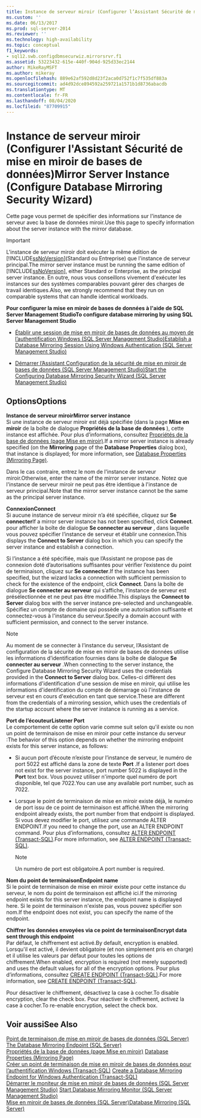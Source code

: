 ```yaml
---
title: Instance de serveur miroir (Configurer l’Assistant Sécurité de mise en miroir de bases de données) | Microsoft Docs
ms.custom: ''
ms.date: 06/13/2017
ms.prod: sql-server-2014
ms.reviewer: ''
ms.technology: high-availability
ms.topic: conceptual
f1_keywords:
- sql12.swb.configdbmsecurwiz.mirrorsrvr.f1
ms.assetid: 53223432-615e-440f-904d-925d33ec2144
author: MikeRayMSFT
ms.author: mikeray
ms.openlocfilehash: 889e62af592d8d23f2aca0d752f1c7f535df883a
ms.sourcegitcommit: ad4d92dce894592a259721a1571b1d8736abacdb
ms.translationtype: MT
ms.contentlocale: fr-FR
ms.lasthandoff: 08/04/2020
ms.locfileid: "87709915"
---
```

# <a name="mirror-server-instance-configure-database-mirroring-security-wizard"></a><span data-ttu-id="5dd66-102">Instance de serveur miroir (Configurer l'Assistant Sécurité de mise en miroir de bases de données)</span><span class="sxs-lookup"><span data-stu-id="5dd66-102">Mirror Server Instance (Configure Database Mirroring Security Wizard)</span></span>
  <span data-ttu-id="5dd66-103">Cette page vous permet de spécifier des informations sur l'instance de serveur avec la base de données miroir.</span><span class="sxs-lookup"><span data-stu-id="5dd66-103">Use this page to specify information about the server instance with the mirror database.</span></span>  
  
> [!IMPORTANT]  
>  <span data-ttu-id="5dd66-104">L'instance de serveur miroir doit exécuter la même édition de [!INCLUDE[ssNoVersion](../../includes/ssnoversion-md.md)](Standard ou Entreprise) que l'instance de serveur principal.</span><span class="sxs-lookup"><span data-stu-id="5dd66-104">The mirror server instance must be running the same edition of [!INCLUDE[ssNoVersion](../../includes/ssnoversion-md.md)], either Standard or Enterprise, as the principal server instance.</span></span> <span data-ttu-id="5dd66-105">En outre, nous vous conseillons vivement d'exécuter les instances sur des systèmes comparables pouvant gérer des charges de travail identiques.</span><span class="sxs-lookup"><span data-stu-id="5dd66-105">Also, we strongly recommend that they run on comparable systems that can handle identical workloads.</span></span>  
  
 <span data-ttu-id="5dd66-106">**Pour configurer la mise en miroir de bases de données à l'aide de SQL Server Management Studio**</span><span class="sxs-lookup"><span data-stu-id="5dd66-106">**To configure database mirroring by using SQL Server Management Studio**</span></span>  
  
-   [<span data-ttu-id="5dd66-107">Établir une session de mise en miroir de bases de données au moyen de l’authentification Windows &#40;SQL Server Management Studio&#41;</span><span class="sxs-lookup"><span data-stu-id="5dd66-107">Establish a Database Mirroring Session Using Windows Authentication &#40;SQL Server Management Studio&#41;</span></span>](establish-database-mirroring-session-windows-authentication.md)  
  
-   [<span data-ttu-id="5dd66-108">Démarrer l’Assistant Configuration de la sécurité de mise en miroir de bases de données &#40;SQL Server Management Studio&#41;</span><span class="sxs-lookup"><span data-stu-id="5dd66-108">Start the Configuring Database Mirroring Security Wizard &#40;SQL Server Management Studio&#41;</span></span>](start-the-configuring-database-mirroring-security-wizard.md)  
  
## <a name="options"></a><span data-ttu-id="5dd66-109">Options</span><span class="sxs-lookup"><span data-stu-id="5dd66-109">Options</span></span>  
 <span data-ttu-id="5dd66-110">**Instance de serveur miroir**</span><span class="sxs-lookup"><span data-stu-id="5dd66-110">**Mirror server instance**</span></span>  
 <span data-ttu-id="5dd66-111">Si une instance de serveur miroir est déjà spécifiée (dans la page **Mise en miroir** de la boîte de dialogue **Propriétés de la base de données** ), cette instance est affichée. Pour plus d’informations, consultez [Propriétés de la base de données &#40;page Mise en miroir&#41;](../../relational-databases/databases/database-properties-mirroring-page.md).</span><span class="sxs-lookup"><span data-stu-id="5dd66-111">If a mirror server instance is already specified (on the **Mirroring** page of the **Database Properties** dialog box), that instance is displayed; for more information, see [Database Properties &#40;Mirroring Page&#41;](../../relational-databases/databases/database-properties-mirroring-page.md).</span></span>  
  
 <span data-ttu-id="5dd66-112">Dans le cas contraire, entrez le nom de l'instance de serveur miroir.</span><span class="sxs-lookup"><span data-stu-id="5dd66-112">Otherwise, enter the name of the mirror server instance.</span></span> <span data-ttu-id="5dd66-113">Notez que l'instance de serveur miroir ne peut pas être identique à l'instance de serveur principal.</span><span class="sxs-lookup"><span data-stu-id="5dd66-113">Note that the mirror server instance cannot be the same as the principal server instance.</span></span>  
  
 <span data-ttu-id="5dd66-114">**Connexion**</span><span class="sxs-lookup"><span data-stu-id="5dd66-114">**Connect**</span></span>  
 <span data-ttu-id="5dd66-115">Si aucune instance de serveur miroir n’a été spécifiée, cliquez sur **Se connecter**</span><span class="sxs-lookup"><span data-stu-id="5dd66-115">If a mirror server instance has not been specified, click **Connect**.</span></span> <span data-ttu-id="5dd66-116">pour afficher la boîte de dialogue **Se connecter au serveur** , dans laquelle vous pouvez spécifier l’instance de serveur et établir une connexion.</span><span class="sxs-lookup"><span data-stu-id="5dd66-116">This displays the **Connect to Server** dialog box in which you can specify the server instance and establish a connection.</span></span>  
  
 <span data-ttu-id="5dd66-117">Si l’instance a été spécifiée, mais que l’Assistant ne propose pas de connexion doté d’autorisations suffisantes pour vérifier l’existence du point de terminaison, cliquez sur **Se connecter**.</span><span class="sxs-lookup"><span data-stu-id="5dd66-117">If the instance has been specified, but the wizard lacks a connection with sufficient permission to check for the existence of the endpoint, click **Connect**.</span></span> <span data-ttu-id="5dd66-118">Dans la boîte de dialogue **Se connecter au serveur** qui s’affiche, l’instance de serveur est présélectionnée et ne peut pas être modifiée.</span><span class="sxs-lookup"><span data-stu-id="5dd66-118">This displays the **Connect to Server** dialog box with the server instance pre-selected and unchangeable.</span></span> <span data-ttu-id="5dd66-119">Spécifiez un compte de domaine qui possède une autorisation suffisante et connectez-vous à l'instance du serveur.</span><span class="sxs-lookup"><span data-stu-id="5dd66-119">Specify a domain account with sufficient permission, and connect to the server instance.</span></span>  
  
> [!NOTE]  
>  <span data-ttu-id="5dd66-120">Au moment de se connecter à l’instance du serveur, l’Assistant de configuration de la sécurité de mise en miroir de bases de données utilise les informations d’identification fournies dans la boîte de dialogue **Se connecter au serveur** .</span><span class="sxs-lookup"><span data-stu-id="5dd66-120">When connecting to the server instance, the Configure Database Mirroring Security Wizard uses the credentials provided in the **Connect to Server** dialog box.</span></span> <span data-ttu-id="5dd66-121">Celles-ci diffèrent des informations d'identification d'une session de mise en miroir, qui utilise les informations d'identification du compte de démarrage où l'instance de serveur est en cours d'exécution en tant que service.</span><span class="sxs-lookup"><span data-stu-id="5dd66-121">These are different from the credentials of a mirroring session, which uses the credentials of the startup account where the server instance is running as a service.</span></span>  
  
 <span data-ttu-id="5dd66-122">**Port de l’écouteur**</span><span class="sxs-lookup"><span data-stu-id="5dd66-122">**Listener Port**</span></span>  
 <span data-ttu-id="5dd66-123">Le comportement de cette option varie comme suit selon qu'il existe ou non un point de terminaison de mise en miroir pour cette instance du serveur :</span><span class="sxs-lookup"><span data-stu-id="5dd66-123">The behavior of this option depends on whether the mirroring endpoint exists for this server instance, as follows:</span></span>  
  
-   <span data-ttu-id="5dd66-124">Si aucun port d’écoute n’existe pour l’instance de serveur, le numéro de port 5022 est affiché dans la zone de texte **Port** .</span><span class="sxs-lookup"><span data-stu-id="5dd66-124">If a listener port does not exist for the server instance, port number 5022 is displayed in the **Port** text box.</span></span> <span data-ttu-id="5dd66-125">Vous pouvez utiliser n'importe quel numéro de port disponible, tel que 7022.</span><span class="sxs-lookup"><span data-stu-id="5dd66-125">You can use any available port number, such as 7022.</span></span>  
  
-   <span data-ttu-id="5dd66-126">Lorsque le point de terminaison de mise en miroir existe déjà, le numéro de port issu de ce point de terminaison est affiché.</span><span class="sxs-lookup"><span data-stu-id="5dd66-126">When the mirroring endpoint already exists, the port number from that endpoint is displayed.</span></span> <span data-ttu-id="5dd66-127">Si vous devez modifier le port, utilisez une commande ALTER ENDPOINT.</span><span class="sxs-lookup"><span data-stu-id="5dd66-127">If you need to change the port, use an ALTER ENDPOINT command.</span></span> <span data-ttu-id="5dd66-128">Pour plus d’informations, consultez [ALTER ENDPOINT &#40;Transact-SQL&#41;](/sql/t-sql/statements/alter-endpoint-transact-sql).</span><span class="sxs-lookup"><span data-stu-id="5dd66-128">For more information, see [ALTER ENDPOINT &#40;Transact-SQL&#41;](/sql/t-sql/statements/alter-endpoint-transact-sql).</span></span>  
  
    > [!NOTE]  
    >  <span data-ttu-id="5dd66-129">Un numéro de port est obligatoire.</span><span class="sxs-lookup"><span data-stu-id="5dd66-129">A port number is required.</span></span>  
  
 <span data-ttu-id="5dd66-130">**Nom du point de terminaison**</span><span class="sxs-lookup"><span data-stu-id="5dd66-130">**Endpoint name**</span></span>  
 <span data-ttu-id="5dd66-131">Si le point de terminaison de mise en miroir existe pour cette instance du serveur, le nom du point de terminaison est affiché ici.</span><span class="sxs-lookup"><span data-stu-id="5dd66-131">If the mirroring endpoint exists for this server instance, the endpoint name is displayed here.</span></span> <span data-ttu-id="5dd66-132">Si le point de terminaison n'existe pas, vous pouvez spécifier son nom.</span><span class="sxs-lookup"><span data-stu-id="5dd66-132">If the endpoint does not exist, you can specify the name of the endpoint.</span></span>  
  
 <span data-ttu-id="5dd66-133">**Chiffrer les données envoyées via ce point de terminaison**</span><span class="sxs-lookup"><span data-stu-id="5dd66-133">**Encrypt data sent through this endpoint**</span></span>  
 <span data-ttu-id="5dd66-134">Par défaut, le chiffrement est activé.</span><span class="sxs-lookup"><span data-stu-id="5dd66-134">By default, encryption is enabled.</span></span> <span data-ttu-id="5dd66-135">Lorsqu'il est activé, il devient obligatoire (et non simplement pris en charge) et il utilise les valeurs par défaut pour toutes les options de chiffrement.</span><span class="sxs-lookup"><span data-stu-id="5dd66-135">When enabled, encryption is required (not merely supported) and uses the default values for all of the encryption options.</span></span> <span data-ttu-id="5dd66-136">Pour plus d’informations, consultez [CREATE ENDPOINT &#40;Transact-SQL&#41;](/sql/t-sql/statements/create-endpoint-transact-sql).</span><span class="sxs-lookup"><span data-stu-id="5dd66-136">For more information, see [CREATE ENDPOINT &#40;Transact-SQL&#41;](/sql/t-sql/statements/create-endpoint-transact-sql).</span></span>  
  
 <span data-ttu-id="5dd66-137">Pour désactiver le chiffrement, désactivez la case à cocher.</span><span class="sxs-lookup"><span data-stu-id="5dd66-137">To disable encryption, clear the check box.</span></span> <span data-ttu-id="5dd66-138">Pour réactiver le chiffrement, activez la case à cocher.</span><span class="sxs-lookup"><span data-stu-id="5dd66-138">To re-enable encryption, select the check box.</span></span>  
  
## <a name="see-also"></a><span data-ttu-id="5dd66-139">Voir aussi</span><span class="sxs-lookup"><span data-stu-id="5dd66-139">See Also</span></span>  
 <span data-ttu-id="5dd66-140">[Point de terminaison de mise en miroir de bases de données &#40;SQL Server&#41;](the-database-mirroring-endpoint-sql-server.md) </span><span class="sxs-lookup"><span data-stu-id="5dd66-140">[The Database Mirroring Endpoint &#40;SQL Server&#41;](the-database-mirroring-endpoint-sql-server.md) </span></span>  
 <span data-ttu-id="5dd66-141">[Propriétés de la base de données &#40;page Mise en miroir&#41;](../../relational-databases/databases/database-properties-mirroring-page.md) </span><span class="sxs-lookup"><span data-stu-id="5dd66-141">[Database Properties &#40;Mirroring Page&#41;](../../relational-databases/databases/database-properties-mirroring-page.md) </span></span>  
 <span data-ttu-id="5dd66-142">[Créer un point de terminaison de mise en miroir de bases de données pour l’authentification Windows &#40;Transact-SQL&#41;](create-a-database-mirroring-endpoint-for-windows-authentication-transact-sql.md) </span><span class="sxs-lookup"><span data-stu-id="5dd66-142">[Create a Database Mirroring Endpoint for Windows Authentication &#40;Transact-SQL&#41;](create-a-database-mirroring-endpoint-for-windows-authentication-transact-sql.md) </span></span>  
 <span data-ttu-id="5dd66-143">[Démarrer le moniteur de mise en miroir de bases de données &#40;SQL Server Management Studio&#41;](../database-mirroring/start-database-mirroring-monitor-sql-server-management-studio.md) </span><span class="sxs-lookup"><span data-stu-id="5dd66-143">[Start Database Mirroring Monitor &#40;SQL Server Management Studio&#41;](../database-mirroring/start-database-mirroring-monitor-sql-server-management-studio.md) </span></span>  
 [<span data-ttu-id="5dd66-144">Mise en miroir de bases de données &#40;SQL Server&#41;</span><span class="sxs-lookup"><span data-stu-id="5dd66-144">Database Mirroring &#40;SQL Server&#41;</span></span>](database-mirroring-sql-server.md)  
  
  
